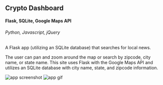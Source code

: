 ## Crypto Dashboard
#### Flask, SQLite, Google Maps API
###### Python, Javascript, jQuery

A Flask app (utilizing an SQLite database) that searches for local news.

The user can pan and zoom around the map or search by zipcode, city name, or state name.
This site uses Flask with the Google Maps API and utilizes an SQLite database with city name, state, and zipcode information.

![app screenshot](https://github.com/dpett/cs50-projects/blob/master/pset8/mashup/mashup.jpg?raw=true)
![app gif](https://github.com/dpett/cs50-projects/blob/master/pset8/mashup/mashup.gif?raw=true)
